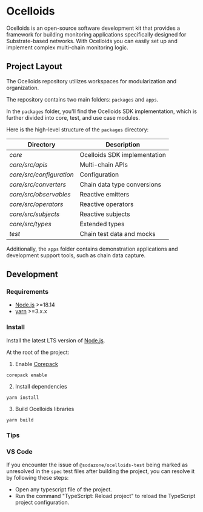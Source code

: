 # Ocelloids

Ocelloids is an open-source software development kit that provides a framework for building monitoring applications specifically designed for Substrate-based networks.
With Ocelloids you can easily set up and implement complex multi-chain monitoring logic.

## Project Layout

The Ocelloids repository utilizes workspaces for modularization and organization.

The repository contains two main folders: `packages` and `apps`.

In the `packages` folder, you'll find the Ocelloids SDK implementation, which is further divided into core, test, and use case modules.

Here is the high-level structure of the `packages` directory:

| Directory                    | Description                               |
|------------------------------|-------------------------------------------|
| *core*                       | Ocelloids SDK implementation              |
| *core/src/apis*              | Multi-chain APIs                          |
| *core/src/configuration*     | Configuration                             |
| *core/src/converters*        | Chain data type conversions               |
| *core/src/observables*       | Reactive emitters                         |
| *core/src/operators*         | Reactive operators                        |
| *core/src/subjects*          | Reactive subjects                         |
| *core/src/types*             | Extended types                            |
| *test*                       | Chain test data and mocks                 |

Additionally, the `apps` folder contains demonstration applications and development support tools, such as chain data capture.

## Development

### Requirements

* [Node.js](https://nodejs.org/en/) >=18.14
* [yarn](https://yarnpkg.com/getting-started/install) >=3.x.x

### Install

Install the latest LTS version of [Node.js](https://nodejs.org/en/).

At the root of the project:

1. Enable [Corepack](https://github.com/nodejs/corepack#how-to-install)

```
corepack enable
```

2. Install dependencies

```
yarn install
```

3. Build Ocelloids libraries

```
yarn build
```

### Tips

### VS Code

If you encounter the issue of `@sodazone/ocelloids-test` being marked as unresolved 
in the `spec` test files after building the project, you can resolve it by following these steps:

* Open any typescript file of the project.
* Run the command "TypeScript: Reload project" to reload the TypeScript project configuration.


